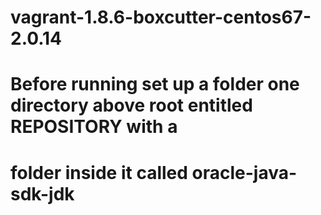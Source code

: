 # vagrant-1.8.6-boxcutter-centos67-2.0.14
# Before running set up a folder one directory above root entitled REPOSITORY with a 
# folder inside it called oracle-java-sdk-jdk 
